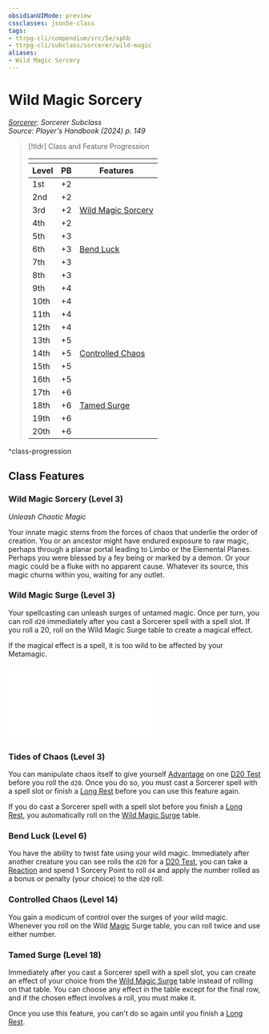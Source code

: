 ```yaml
---
obsidianUIMode: preview
cssclasses: json5e-class
tags:
- ttrpg-cli/compendium/src/5e/xphb
- ttrpg-cli/subclass/sorcerer/wild-magic
aliases:
- Wild Magic Sorcery
---
```

# Wild Magic Sorcery
*[Sorcerer](./sorcerer-xphb.md): Sorcerer Subclass*  
*Source: Player's Handbook (2024) p. 149*  

> [!tldr] Class and Feature Progression
> 
> <table class="class-progression">
> <thead>
> <tr><th colspan='3'></th></tr>
> <tr class="class-progression"><th class"level">Level</th><th class"pb">PB</th><th class"feature">Features</th></tr>
> </thead><tbody>
> <tr class="class-progression"><td class"level">1st</td><td class"pb">+2</td><td class"feature"></td></tr>
> <tr class="class-progression"><td class"level">2nd</td><td class"pb">+2</td><td class"feature"></td></tr>
> <tr class="class-progression"><td class"level">3rd</td><td class"pb">+2</td><td class"feature"><a href='#Wild Magic Sorcery (Level 3)' class='internal-link'>Wild Magic Sorcery</a></td></tr>
> <tr class="class-progression"><td class"level">4th</td><td class"pb">+2</td><td class"feature"></td></tr>
> <tr class="class-progression"><td class"level">5th</td><td class"pb">+3</td><td class"feature"></td></tr>
> <tr class="class-progression"><td class"level">6th</td><td class"pb">+3</td><td class"feature"><a href='#Bend Luck (Level 6)' class='internal-link'>Bend Luck</a></td></tr>
> <tr class="class-progression"><td class"level">7th</td><td class"pb">+3</td><td class"feature"></td></tr>
> <tr class="class-progression"><td class"level">8th</td><td class"pb">+3</td><td class"feature"></td></tr>
> <tr class="class-progression"><td class"level">9th</td><td class"pb">+4</td><td class"feature"></td></tr>
> <tr class="class-progression"><td class"level">10th</td><td class"pb">+4</td><td class"feature"></td></tr>
> <tr class="class-progression"><td class"level">11th</td><td class"pb">+4</td><td class"feature"></td></tr>
> <tr class="class-progression"><td class"level">12th</td><td class"pb">+4</td><td class"feature"></td></tr>
> <tr class="class-progression"><td class"level">13th</td><td class"pb">+5</td><td class"feature"></td></tr>
> <tr class="class-progression"><td class"level">14th</td><td class"pb">+5</td><td class"feature"><a href='#Controlled Chaos (Level 14)' class='internal-link'>Controlled Chaos</a></td></tr>
> <tr class="class-progression"><td class"level">15th</td><td class"pb">+5</td><td class"feature"></td></tr>
> <tr class="class-progression"><td class"level">16th</td><td class"pb">+5</td><td class"feature"></td></tr>
> <tr class="class-progression"><td class"level">17th</td><td class"pb">+6</td><td class"feature"></td></tr>
> <tr class="class-progression"><td class"level">18th</td><td class"pb">+6</td><td class"feature"><a href='#Tamed Surge (Level 18)' class='internal-link'>Tamed Surge</a></td></tr>
> <tr class="class-progression"><td class"level">19th</td><td class"pb">+6</td><td class"feature"></td></tr>
> <tr class="class-progression"><td class"level">20th</td><td class"pb">+6</td><td class"feature"></td></tr>
> </tbody></table>

^class-progression


## Class Features

### Wild Magic Sorcery (Level 3)

*Unleash Chaotic Magic*

Your innate magic stems from the forces of chaos that underlie the order of creation. You or an ancestor might have endured exposure to raw magic, perhaps through a planar portal leading to Limbo or the Elemental Planes. Perhaps you were blessed by a fey being or marked by a demon. Or your magic could be a fluke with no apparent cause. Whatever its source, this magic churns within you, waiting for any outlet.

### Wild Magic Surge (Level 3)

Your spellcasting can unleash surges of untamed magic. Once per turn, you can roll `d20` immediately after you cast a Sorcerer spell with a spell slot. If you roll a 20, roll on the Wild Magic Surge table to create a magical effect.

If the magical effect is a spell, it is too wild to be affected by your Metamagic.

![Wild Magic Surge](Інструменти%20ДМ/CLI/tables/wild-magic-surge-xphb.md)

### Tides of Chaos (Level 3)

You can manipulate chaos itself to give yourself [Advantage](Інструменти%20ДМ/CLI/rules/variant-rules/advantage-xphb.md) on one [D20 Test](Інструменти%20ДМ/CLI/rules/variant-rules/d20-test-xphb.md) before you roll the `d20`. Once you do so, you must cast a Sorcerer spell with a spell slot or finish a [Long Rest](Інструменти%20ДМ/CLI/rules/variant-rules/long-rest-xphb.md) before you can use this feature again.

If you do cast a Sorcerer spell with a spell slot before you finish a [Long Rest](Інструменти%20ДМ/CLI/rules/variant-rules/long-rest-xphb.md), you automatically roll on the [Wild Magic Surge](Інструменти%20ДМ/CLI/tables/wild-magic-surge-xphb.md) table.

### Bend Luck (Level 6)

You have the ability to twist fate using your wild magic. Immediately after another creature you can see rolls the `d20` for a [D20 Test](Інструменти%20ДМ/CLI/rules/variant-rules/d20-test-xphb.md), you can take a [Reaction](Інструменти%20ДМ/CLI/rules/variant-rules/reaction-xphb.md) and spend 1 Sorcery Point to roll `d4` and apply the number rolled as a bonus or penalty (your choice) to the `d20` roll.

### Controlled Chaos (Level 14)

You gain a modicum of control over the surges of your wild magic. Whenever you roll on the Wild [Magic](Інструменти%20ДМ/CLI/rules/actions.md#Magic) Surge table, you can roll twice and use either number.

### Tamed Surge (Level 18)

Immediately after you cast a Sorcerer spell with a spell slot, you can create an effect of your choice from the [Wild Magic Surge](Інструменти%20ДМ/CLI/tables/wild-magic-surge-xphb.md) table instead of rolling on that table. You can choose any effect in the table except for the final row, and if the chosen effect involves a roll, you must make it.

Once you use this feature, you can't do so again until you finish a [Long Rest](Інструменти%20ДМ/CLI/rules/variant-rules/long-rest-xphb.md).